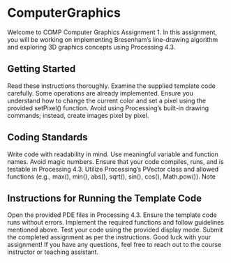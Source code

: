 # ComputerGraphics
Welcome to COMP Computer Graphics Assignment 1. In this assignment, you will be working on implementing Bresenham’s line-drawing algorithm and exploring 3D graphics concepts using Processing 4.3.

## Getting Started
Read these instructions thoroughly.
Examine the supplied template code carefully. Some operations are already implemented.
Ensure you understand how to change the current color and set a pixel using the provided setPixel() function.
Avoid using Processing’s built-in drawing commands; instead, create images pixel by pixel.
## Coding Standards
Write code with readability in mind.
Use meaningful variable and function names.
Avoid magic numbers.
Ensure that your code compiles, runs, and is testable in Processing 4.3.
Utilize Processing’s PVector class and allowed functions (e.g., max(), min(), abs(), sqrt(), sin(), cos(), Math.pow()).
Note
## Instructions for Running the Template Code
Open the provided PDE files in Processing 4.3.
Ensure the template code runs without errors.
Implement the required functions and follow guidelines mentioned above.
Test your code using the provided display mode.
Submit the completed assignment as per the instructions.
Good luck with your assignment! If you have any questions, feel free to reach out to the course instructor or teaching assistant.

